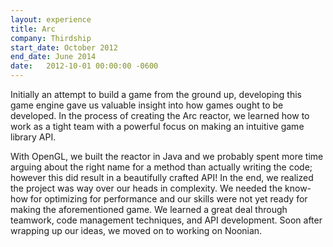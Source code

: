 ```yaml
---
layout: experience
title: Arc
company: Thirdship
start_date: October 2012
end_date: June 2014
date:   2012-10-01 00:00:00 -0600
---
```

Initially an attempt to build a game from the ground up, developing this game engine gave us valuable insight into how games ought to be developed. In the process of creating the Arc reactor, we learned how to work as a tight team with a powerful focus on making an intuitive game library API.

With OpenGL, we built the reactor in Java and we probably spent more time arguing about the right name for a method than actually writing the code; however this did result in a beautifully crafted API! In the end, we realized the project was way over our heads in complexity. We needed the know-how for optimizing for performance and our skills were not yet ready for making the aforementioned game. We learned a great deal through teamwork, code management techniques, and API development. Soon after wrapping up our ideas, we moved on to working on Noonian.
